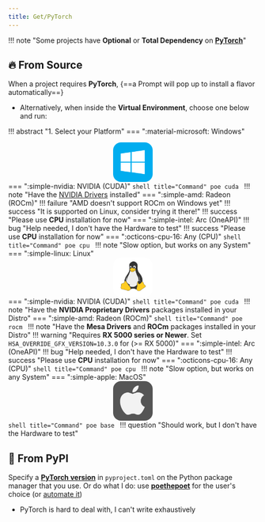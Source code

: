```yaml
---
title: Get/PyTorch
---
```


!!! note "Some projects have **Optional** or **Total Dependency** on <a href="https://pytorch.org" target="_blank"><b>PyTorch</b></a>"

## 🔥 From Source

When a project requires **PyTorch**, {==a Prompt will pop up to install a flavor automatically==}

- Alternatively, when inside the **Virtual Environment**, choose one below and run:

!!! abstract "1. Select your Platform"
    === ":material-microsoft: Windows"
        <div align="center"><img src="https://raw.githubusercontent.com/edent/SuperTinyIcons/master/images/svg/windows.svg" style="vertical-align: middle; border-radius: 20%" width="80"></div>
        === ":simple-nvidia: NVIDIA (CUDA)"
            ```shell title="Command"
            poe cuda
            ```
            !!! note "Have the <a href="https://www.nvidia.com/download/index.aspx" target="_blank">NVIDIA Drivers</a> installed"
        === ":simple-amd: Radeon (ROCm)"
            !!! failure "AMD doesn't support ROCm on Windows yet"
            !!! success "It is supported on Linux, consider trying it there!"
            !!! success "Please use **CPU** installation for now"
        === ":simple-intel: Arc (OneAPI)"
            !!! bug "Help needed, I don't have the Hardware to test"
            !!! success "Please use **CPU** installation for now"
        === ":octicons-cpu-16: Any (CPU)"
            ```shell title="Command"
            poe cpu
            ```
            !!! note "Slow option, but works on any System"
    === ":simple-linux: Linux"
        <div align="center"><img src="https://raw.githubusercontent.com/edent/SuperTinyIcons/master/images/svg/linux.svg" style="vertical-align: middle; border-radius: 20%" width="80"></div>
        === ":simple-nvidia: NVIDIA (CUDA)"
            ```shell title="Command"
            poe cuda
            ```
            !!! note "Have the **NVIDIA Proprietary Drivers** packages installed in your Distro"
        === ":simple-amd: Radeon (ROCm)"
            ```shell title="Command"
            poe rocm
            ```
            !!! note "Have the **Mesa Drivers** and **ROCm** packages installed in your Distro"
            !!! warning "Requires **RX 5000 series or Newer**. Set `HSA_OVERRIDE_GFX_VERSION=10.3.0` for (>= RX 5000)"
        === ":simple-intel: Arc (OneAPI)"
            !!! bug "Help needed, I don't have the Hardware to test"
            !!! success "Please use **CPU** installation for now"
        === ":octicons-cpu-16: Any (CPU)"
            ```shell title="Command"
            poe cpu
            ```
            !!! note "Slow option, but works on any System"
    === ":simple-apple: MacOS"
        <div align="center"><img src="https://raw.githubusercontent.com/edent/SuperTinyIcons/master/images/svg/apple.svg" style="vertical-align: middle; border-radius: 20%" width="80"></div>
        ```shell title="Command"
        poe base
        ```
        !!! question "Should work, but I don't have the Hardware to test"

## 🧀 From PyPI
Specify a [**PyTorch version**](https://pytorch.org/get-started/locally) in `pyproject.toml` on the Python package manager that you use. Or do what I do: use [**poethepoet**](https://github.com/nat-n/poethepoet) for the user's choice (or [automate it](https://github.com/BrokenSource/BrokenSource/blob/Master/Broken/Core/BrokenTorch.py))

- PyTorch is hard to deal with, I can't write exhaustively
